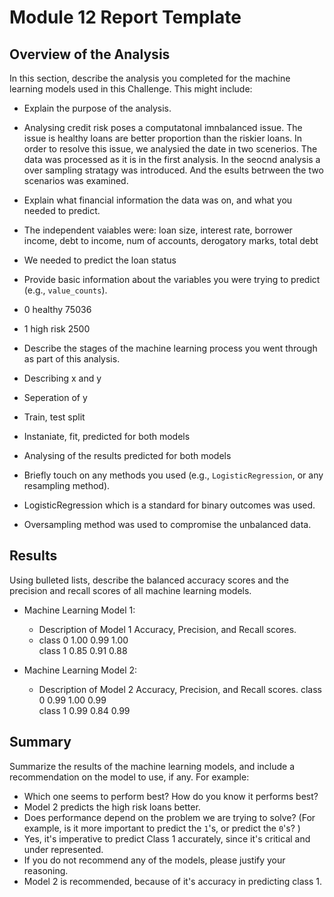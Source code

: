 # Module 12 Report Template

## Overview of the Analysis

In this section, describe the analysis you completed for the machine learning models used in this Challenge. This might include:

* Explain the purpose of the analysis.
* Analysing credit risk poses a computatonal imnbalanced issue. The issue is healthy loans are better proportion than the riskier loans. In order to resolve this issue, we analysied the date in two scenerios. The data was processed as it is in the first analysis. In the seocnd analysis a over sampling stratagy was introduced. And the esults betrween the two scenarios was examined. 
* Explain what financial information the data was on, and what you needed to predict.
* The independent vaiables were: loan size,	interest rate, borrower income,	debt to income,	num of accounts, derogatory marks, total debt
* We needed to predict the loan status
*  Provide basic information about the variables you were trying to predict (e.g., `value_counts`).
*  0  healthy     75036
*  1  high risk   2500
* Describe the stages of the machine learning process you went through as part of this analysis.
* Describing  x and y
* Seperation of y
* Train, test split
* Instaniate, fit, predicted for both models
* Analysing of the results predicted for both models
  
* Briefly touch on any methods you used (e.g., `LogisticRegression`, or any resampling method).
* LogisticRegression which is a standard for binary outcomes was used.
* Oversampling method was used to compromise the unbalanced data. 

## Results

Using bulleted lists, describe the balanced accuracy scores and the precision and recall scores of all machine learning models.

* Machine Learning Model 1:
  * Description of Model 1 Accuracy, Precision, and Recall scores.
  * class 0       1.00      0.99      1.00     
    class 1       0.85      0.91      0.88     

* Machine Learning Model 2:
  * Description of Model 2 Accuracy, Precision, and Recall scores.
    class 0       0.99      1.00      0.99     
    class 1       0.99      0.84      0.99     

## Summary

Summarize the results of the machine learning models, and include a recommendation on the model to use, if any. For example:
* Which one seems to perform best? How do you know it performs best?
* Model 2 predicts the high risk loans better.
* Does performance depend on the problem we are trying to solve? (For example, is it more important to predict the `1`'s, or predict the `0`'s? )
* Yes, it's imperative to predict Class 1 accurately, since it's critical and under represented.
* If you do not recommend any of the models, please justify your reasoning.
* Model 2 is recommended, because of it's accuracy in predicting class 1.
